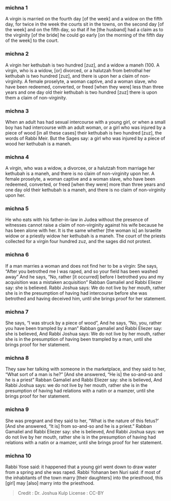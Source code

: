 
### michna 1
A virgin is married on the fourth day [of the week] and a widow on the fifth day, for twice in the week the courts sit in the towns, on the second day [of the week] and on the fifth day, so that if he [the husband] had a claim as to the virginity [of the bride] he could go early [on the morning of the fifth day of the week] to the court.

### michna 2
A virgin   her kethubah is two hundred [zuz], and a widow   a maneh (100. A virgin, who is a widow, [or] divorced, or a halutzah from betrothal   her kethubah  is two hundred [zuz], and there is upon her a claim of non-virginity. A female proselyte, a woman captive, and a woman slave, who have been redeemed, converted, or freed [when they were] less than three years and one day old   their kethubah is two hundred [zuz] there is upon them a claim of non-virginity.

### michna 3
When an adult has had sexual intercourse with a young girl, or when a small boy has had intercourse with an adult woman, or a girl who was injured by a piece of wood     [in all these cases] their kethubah is two hundred [zuz], the words of Rabbi Meir. But the Sages say: a girl who was injured by a piece of wood   her kethubah is a maneh.

### michna 4
A virgin, who was a widow, a divorcee, or a halutzah from marriage  her kethubah is a maneh, and there is no claim of non-virginity upon her. A female proselyte, a woman captive and a woman slave, who have been redeemed, converted, or freed [when they were] more than three years and one day old   their kethubah is a maneh, and there is no claim of non-virginity upon her.

### michna 5
He who eats with his father-in-law in Judea without the presence of witnesses cannot raise a claim of non-virginity against his wife because he has been alone with her. It is the same whether [the woman is] an Israelite widow or a priestly widow    her kethubah is a maneh. The court of the priests collected for a virgin four hundred zuz, and the sages did not protest.

### michna 6
If a man marries a woman and does not find her to be a virgin: She says, “After you betrothed me I was raped, and so your field has been washed away” And he says, “No, rather [it occurred] before I betrothed you and my acquisition was a mistaken acquisition” Rabban Gamaliel and Rabbi Eliezer say:  she is believed. Rabbi Joshua says: We do not live by her mouth, rather she is in the presumption of having had intercourse before she was betrothed and having deceived him, until she brings proof for her statement.

### michna 7
She says, “I was struck by a piece of wood”, And he says, “No, you, rather you have been trampled by a man” Rabban gamaliel and Rabbi Eliezer say: she is believed, And Rabbi Joshua says: We do not live by her mouth, rather she is in the presumption of having been trampled by a man, until she brings proof for her statement.

### michna 8
They saw her talking with someone in the marketplace, and they said to her, “What sort of a man is he?”   [And she answered, “He is] the so-and-so and he is a priest” Rabban Gamaliel and Rabbi Eliezer say: she is believed, And Rabbi Joshua says: we do not live by her mouth, rather she is in the presumption of having had relations with a natin or a mamzer, until she brings proof for her statement.

### michna 9
She was pregnant and they said to her, “What is the nature of this fetus?’ [And she answered, “It is] from so-and-so and he is a priest.” Rabban Gamaliel and Rabbi Eliezer say: she is believed, And Rabbi Joshua says: we do not live by her mouth, rather she is in the presumption of having had relations with a natin or a mamzer, until she brings proof for her statement.

### michna 10
Rabbi Yose said: it happened that a young girl went down to draw water from a spring and she was raped. Rabbi Yohanan ben Nuri said: if most of the inhabitants of the town marry [their daughters] into the priesthood, this [girl] may [also] marry into the priesthood.

>Credit : Dr. Joshua Kulp
>License : CC-BY